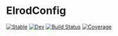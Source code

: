 # ElrodConfig

[![Stable](https://img.shields.io/badge/docs-stable-blue.svg)](https://chriselrod.github.io/ElrodConfig.jl/stable/)
[![Dev](https://img.shields.io/badge/docs-dev-blue.svg)](https://chriselrod.github.io/ElrodConfig.jl/dev/)
[![Build Status](https://github.com/chriselrod/ElrodConfig.jl/actions/workflows/CI.yml/badge.svg?branch=main)](https://github.com/chriselrod/ElrodConfig.jl/actions/workflows/CI.yml?query=branch%3Amain)
[![Coverage](https://codecov.io/gh/chriselrod/ElrodConfig.jl/branch/main/graph/badge.svg)](https://codecov.io/gh/chriselrod/ElrodConfig.jl)
